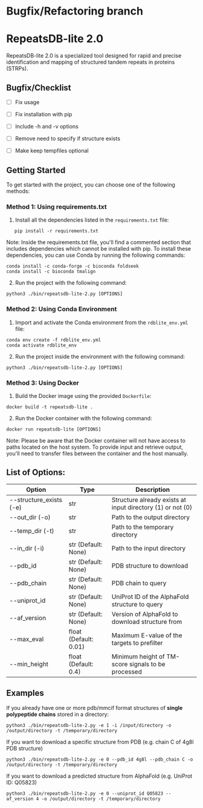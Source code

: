 # Bugfix/Refactoring branch

# RepeatsDB-lite 2.0
RepeatsDB-lite 2.0 is a specialized tool designed for rapid and precise identification and mapping of structured tandem repeats in proteins (STRPs).

## Bugfix/Checklist

- [ ] Fix usage
- [ ] Fix installation with pip
- [ ] Include -h and -v options
- [ ] Remove need to specify if structure exists
- [ ] Make keep tempfiles optional


## Getting Started

To get started with the project, you can choose one of the following methods:

### Method 1: Using requirements.txt

1. Install all the dependencies listed in the `requirements.txt` file:
```
   pip install -r requirements.txt
```
Note: Inside the requirements.txt file, you'll find a commented section that includes dependencies which cannot be installed with pip. To install these dependencies, you can use Conda by running the following commands:
```
conda install -c conda-forge -c bioconda foldseek
conda install -c bioconda tmalign
```
2. Run the project with the following command:
```
python3 ./bin/repeatsdb-lite-2.py [OPTIONS]
```

### Method 2: Using Conda Environment
1. Import and activate the Conda environment from the `rdblite_env.yml` file:
```
conda env create -f rdblite_env.yml
conda activate rdblite_env
```
2. Run the project inside the environment with the following command:
```
python3 ./bin/repeatsdb-lite-2.py [OPTIONS]
```

### Method 3: Using Docker
1. Build the Docker image using the provided `Dockerfile`:
```
docker build -t repeatsdb-lite .
```
2. Run the Docker container with the following command:
```
docker run repeatsdb-lite [OPTIONS]
```
Note: Please be aware that the Docker container will not have access to paths located on the host system. To provide input and retrieve output, you'll need to transfer files between the container and the host manually.

## List of Options:
| Option | Type	| Description |
| --- | --- | --- |
| --structure_exists (-e) | str | Structure already exists at input directory (1) or not (0) |
| --out_dir (-o) | str | Path to the output directory |
| --temp_dir (-t) | str | Path to the temporary directory |
| --in_dir (-i) | str (Default: None) | Path to the input directory |
| --pdb_id | str (Default: None) | PDB structure to download |
| --pdb_chain | str (Default: None) | PDB chain to query |
| --uniprot_id | str (Default: None) | UniProt ID of the AlphaFold structure to query |
| --af_version | str (Default: None) | Version of AlphaFold to download structure from |
| --max_eval | float (Default: 0.01) | Maximum E-value of the targets to prefilter |
| --min_height | float (Default: 0.4) | Minimum height of TM-score signals to be processed |


## Examples

If you already have one or more pdb/mmcif format structures of **single polypeptide chains** stored in a directory:
```
python3 ./bin/repeatsdb-lite-2.py -e 1 -i /input/directory -o /output/directory -t /temporary/directory
```

If you want to download a specific structure from PDB (e.g. chain C of 4g8l PDB structure)
```
python3 ./bin/repeatsdb-lite-2.py -e 0 --pdb_id 4g8l --pdb_chain C -o /output/directory -t /temporary/directory
```

If you want to download a predicted structure from AlphaFold (e.g. UniProt ID: Q05823)
```
python3 ./bin/repeatsdb-lite-2.py -e 0 --uniprot_id Q05823 --af_version 4 -o /output/directory -t /temporary/directory
```
